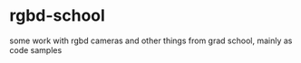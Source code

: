 # rgbd-school
some work with rgbd cameras and other things from grad school, mainly as code samples
